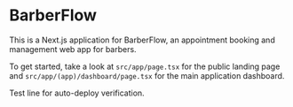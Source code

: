 # BarberFlow

This is a Next.js application for BarberFlow, an appointment booking and management web app for barbers.

To get started, take a look at `src/app/page.tsx` for the public landing page and `src/app/(app)/dashboard/page.tsx` for the main application dashboard.

Test line for auto-deploy verification.
